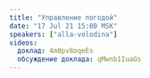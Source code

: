 ```yaml
---
title: "Управление погодой"
date: "17 Jul 21 15:00 MSK"
speakers: ["alla-volodina"]
videos:
  доклад: 4m0pv8oqeEs
  обсуждение доклада: qMwnb1IuaGs
---
```

